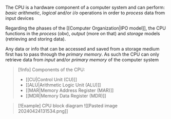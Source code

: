 The CPU is a hardware component of a computer system and can perform: *basic arithmetic*, *logical* and/or *i/o* operations in order to *process* data from input devices 

Regarding the phases of the [[Computer Organization|IPO model]], the CPU functions in the *process* (obv), *output* (more on that) and *storage* models (retrieving and storing data).

Any data or info that can be accessed and saved from a storage medium first has to pass through the *primary memory*. As such the CPU can only retrieve data from *input* and/or *primary memory* of the computer system

> [!Info] Components of the CPU:
>- [[CU|Control Unit (CU)]]
> - [[ALU|Arithmetic Logic Unit (ALU)]]
> - [[MAR|Memory Address Register (MAR)]]
 >- [[MDR|Memory Data Register (MDR)]]
 
 > [!Example] CPU block diagram
 > ![[Pasted image 20240424131534.png]]
 
 